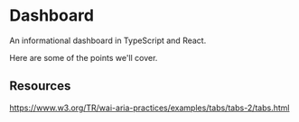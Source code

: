 # Dashboard

An informational dashboard in TypeScript and React.

Here are some of the points we'll cover.

## Resources

https://www.w3.org/TR/wai-aria-practices/examples/tabs/tabs-2/tabs.html
